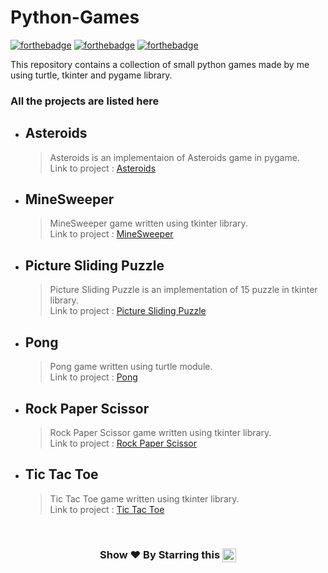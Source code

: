 # Python-Games

[![forthebadge](https://forthebadge.com/images/badges/built-with-love.svg)](https://forthebadge.com)
[![forthebadge](https://forthebadge.com/images/badges/made-with-python.svg)](https://forthebadge.com)
[![forthebadge](https://forthebadge.com/images/badges/check-it-out.svg)](https://forthebadge.com)

This repository contains a collection of small python games made by me using turtle, tkinter
and pygame library.

### All the projects are listed here

* ## Asteroids
	> Asteroids is an implementaion of Asteroids game in pygame.\
	> Link to project : [Asteroids](https://github.com/pyGuru123/Python-Games/tree/master/Asteroids)

* ## MineSweeper
	> MineSweeper game written using tkinter library.\
	> Link to project : [MineSweeper](https://github.com/pyGuru123/Python-Games/tree/master/MineSweeper)

* ## Picture Sliding Puzzle
	> Picture Sliding Puzzle is an implementation of 15 puzzle in tkinter library.\
	> Link to project : [Picture Sliding Puzzle](https://github.com/pyGuru123/Python-Games/tree/master/Picture%20Sliding%20Puzzle)

* ## Pong
	> Pong game written using turtle module.\
	> Link to project : [Pong](https://github.com/pyGuru123/Python-Games/tree/master/Pong)

* ## Rock Paper Scissor
	> Rock Paper Scissor game written using tkinter library.\
	> Link to project : [Rock Paper Scissor](https://github.com/pyGuru123/Python-Games/tree/master/Rock%20Paper%20Scissor)

* ## Tic Tac Toe
	> Tic Tac Toe game written using tkinter library.\
	> Link to project : [Tic Tac Toe](https://github.com/pyGuru123/Python-Games/tree/master/Tic%20Tac%20Toe)


<br/>
<h3 align="center"> Show ❤️ By Starring this <img align='center'  height="22" src="https://img.shields.io/badge/Repo!%F0%9F%98%8A-purple.svg?&style=for-the-badge&logoColor=green" /></h3>

